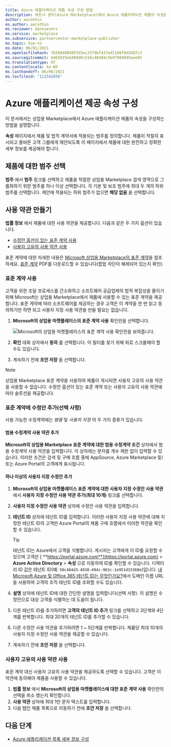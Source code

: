 ```yaml
---
title: Azure 애플리케이션 제품 속성 구성 방법
description: 파트너 센터(Azure Marketplace)에서 Azure 애플리케이션 제품의 속성을 구성하는 방법을 알아봅니다.
author: aarathin
ms.author: aarathin
ms.reviewer: dannyevers
ms.service: marketplace
ms.subservice: partnercenter-marketplace-publisher
ms.topic: how-to
ms.date: 06/01/2021
ms.openlocfilehash: fb5b8488585555ec25f9bf437ed1166f8d2687c3
ms.sourcegitcommit: bd65925eb409d0c516c48494c5b97960949aee05
ms.translationtype: HT
ms.contentlocale: ko-KR
ms.lasthandoff: 06/06/2021
ms.locfileid: "111542856"
---
```

# <a name="configure-azure-application-offer-properties"></a>Azure 애플리케이션 제공 속성 구성

이 문서에서는 상업용 Marketplace에서 Azure 애플리케이션 제품의 속성을 구성하는 방법을 설명합니다.

**속성** 페이지에서 제품 및 법적 계약서에 적용되는 범주를 정의합니다. 제품이 적절히 표시되고 올바른 고객 그룹에게 제안되도록 이 페이지에서 제품에 대한 완전하고 정확한 세부 정보를 제공해야 합니다.

## <a name="select-a-category-for-your-offer"></a>제품에 대한 범주 선택

**범주** 에서 **범주** 링크를 선택하고 제품을 적절한 상업용 Marketplace 검색 영역으로 그룹화하기 위한 범주를 하나 이상 선택합니다. 각 기본 및 보조 범주에 최대 두 개의 하위 범주를 선택합니다. 제안에 적용되는 하위 범주가 없으면 **해당 없음** 을 선택합니다.

## <a name="provide-terms-and-conditions"></a>사용 약관 만들기

**법률 정보** 에서 제품에 대한 사용 약관을 제공합니다. 다음과 같은 두 가지 옵션이 있습니다.

- [수정안 옵션이 있는 표준 계약 사용](#use-the-standard-contract)
- [사용자 고유의 사용 약관 사용](#use-your-own-terms-and-conditions)

표준 계약에 대한 자세한 내용은 [Microsoft 상업용 Marketplace의 표준 계약](standard-contract.md)을 참조하세요. [표준 계약](https://go.microsoft.com/fwlink/?linkid=2041178) PDF를 다운로드할 수 있습니다(팝업 차단이 해제되어 있는지 확인).

### <a name="use-the-standard-contract"></a>표준 계약 사용

고객을 위한 조달 프로세스를 간소화하고 소프트웨어 공급업체의 법적 복잡성을 줄이기 위해 Microsoft는 상업용 Marketplace에서 제품에 사용할 수 있는 표준 계약을 제공합니다. 표준 계약에 따라 소프트웨어를 제공하는 경우 고객은 이 계약을 한 번 읽고 동의하기만 하면 되고 사용자 지정 사용 약관을 만들 필요는 없습니다.

1. **Microsoft의 상업용 마켓플레이스의 표준 계약 사용** 확인란을 선택합니다.

   ![Microsoft의 상업용 마켓플레이스의 표준 계약 사용 확인란을 보여줍니다.](partner-center-portal/media/use-standard-contract.png)

1. **확인** 대화 상자에서 **동의** 를 선택합니다. 이 필터를 찾기 위해 위로 스크롤해야 할 수도 있습니다.
1. 계속하기 전에 **초안 저장** 을 선택합니다.

> [!NOTE]
> 상업용 Marketplace 표준 계약을 사용하여 제품이 게시되면 사용자 고유의 사용 약관을 사용할 수 없습니다. 수정안 옵션이 있는 표준 계약 또는 사용자 고유의 사용 약관에 따라 솔루션을 제공합니다.

### <a name="add-amendments-to-the-standard-contract-optional"></a>표준 계약에 수정안 추가(선택 사항)

사용 가능한 수정계약에는 _범용_ 및 _사용자 지정_ 의 두 가지 종류가 있습니다.

#### <a name="add-universal-amendment-terms"></a>범용 수정계약 사용 약관 추가

**Microsoft의 상업용 Marketplace 표준 계약에 대한 범용 수정계약 조건** 상자에서 범용 수정계약 사용 약관을 입력합니다. 이 상자에는 문자를 개수 제한 없이 입력할 수 있습니다. 이러한 조건은 검색 및 구매 흐름 중에 AppSource, Azure Marketplace 및/또는 Azure Portal의 고객에게 표시됩니다.

#### <a name="add-one-or-more-custom-amendments"></a>하나 이상의 사용자 지정 수정안 추가

1. **Microsoft의 상업용 마켓플레이스 표준 계약에 대한 사용자 지정 수정안 사용 약관** 에서 **사용자 지정 수정안 사용 약관 추가(최대 10개)** 링크를 선택합니다.
1. **사용자 지정 수정안 사용 약관** 상자에 수정안 사용 약관을 입력합니다.
1. **테넌트 ID** 상자에 테넌트 ID를 입력합니다. 이러한 사용자 지정 사용 약관에 대해 지정한 테넌트 ID의 고객만 Azure Portal의 제품 구매 흐름에서 이러한 약관을 확인할 수 있습니다.

   > [!TIP]
   > 테넌트 ID는 Azure에서 고객을 식별합니다. 게시자는 고객에게 이 ID를 요청할 수 있으며 고객은 [ **https://portal.azure.com**](https://portal.azure.com) > **Azure Active Directory** > **속성** 으로 이동하여 ID를 확인할 수 있습니다. 디렉터리 ID 값은 테넌트 ID(예: `50c464d3-4930-494c-963c-1e951d15360e`)입니다. [내 Microsoft Azure 및 Office 365 테넌트 ID는 무엇인가요?](https://www.whatismytenantid.com/)에서 도메인 이름 URL을 사용하여 고객의 조직 테넌트 ID를 조회할 수도 있습니다.

1. **설명** 상자에 테넌트 ID에 대한 간단한 설명을 입력합니다(선택 사항). 이 설명은 수정안으로 대상 고객을 식별하는 데 도움이 됩니다.
1. 다른 테넌트 ID를 추가하려면 **고객의 테넌트 ID 추가** 링크를 선택하고 3단계와 4단계를 반복합니다. 최대 20개의 테넌트 ID를 추가할 수 있습니다.
1. 다른 수정안 사용 약관을 추가하려면 1 ~ 5단계를 반복합니다. 제품당 최대 10개의 사용자 지정 수정안 사용 약관을 제공할 수 있습니다.
1. 계속하기 전에 **초안 저장** 을 선택합니다.

### <a name="use-your-own-terms-and-conditions"></a>사용자 고유의 사용 약관 사용

표준 계약 대신 사용자 고유의 사용 약관을 제공하도록 선택할 수 있습니다. 고객은 이 약관에 동의해야 제품을 사용할 수 있습니다.

1. **법률 정보** 에서 **Microsoft의 상업용 마켓플레이스에 대한 표준 계약 사용** 확인란의 선택을 취소 했는지 확인합니다.
1. **사용 약관** 상자에 최대 1만 문자 텍스트를 입력합니다.
1. 다음 탭인 제품 목록으로 이동하기 전에 **초안 저장** 을 선택합니다.

## <a name="next-steps"></a>다음 단계

- [Azure 애플리케이션 목록 세부 정보 구성](azure-app-offer-listing.md)
